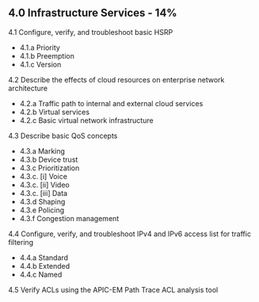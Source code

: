 ## 4.0 Infrastructure Services - 14%
4.1 Configure, verify, and troubleshoot basic HSRP
* 4.1.a Priority
* 4.1.b Preemption
* 4.1.c Version

4.2 Describe the effects of cloud resources on enterprise network architecture
* 4.2.a Traffic path to internal and external cloud services
* 4.2.b Virtual services
* 4.2.c Basic virtual network infrastructure

4.3 Describe basic QoS concepts
* 4.3.a Marking
* 4.3.b Device trust
* 4.3.c Prioritization
* 4.3.c. [i] Voice
* 4.3.c. [ii] Video
* 4.3.c. [iii] Data
* 4.3.d Shaping
* 4.3.e Policing
* 4.3.f Congestion management

4.4 Configure, verify, and troubleshoot IPv4 and IPv6 access list for traffic filtering
* 4.4.a Standard
* 4.4.b Extended
* 4.4.c Named

4.5 Verify ACLs using the APIC-EM Path Trace ACL analysis tool
